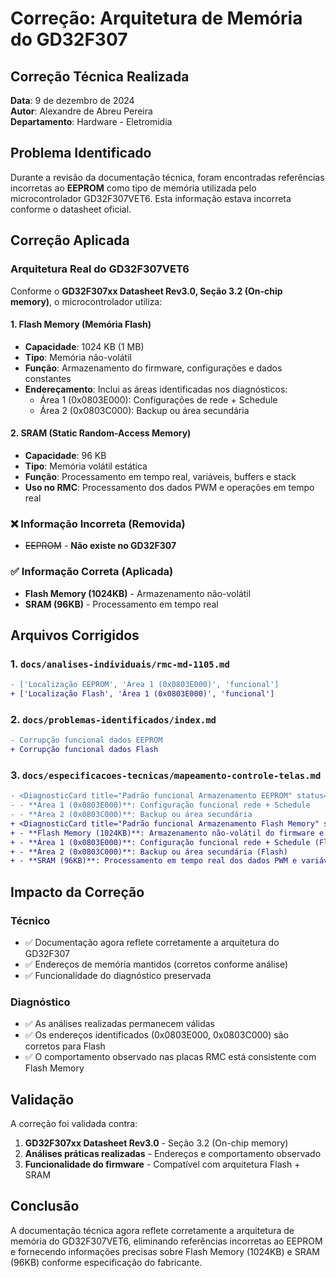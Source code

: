 # Correção: Arquitetura de Memória do GD32F307

## Correção Técnica Realizada

**Data**: 9 de dezembro de 2024  
**Autor**: Alexandre de Abreu Pereira  
**Departamento**: Hardware - Eletromidia  

## Problema Identificado

Durante a revisão da documentação técnica, foram encontradas referências incorretas ao **EEPROM** como tipo de memória utilizada pelo microcontrolador GD32F307VET6. Esta informação estava incorreta conforme o datasheet oficial.

## Correção Aplicada

### Arquitetura Real do GD32F307VET6

Conforme o **GD32F307xx Datasheet Rev3.0, Seção 3.2 (On-chip memory)**, o microcontrolador utiliza:

#### 1. Flash Memory (Memória Flash)
- **Capacidade**: 1024 KB (1 MB)
- **Tipo**: Memória não-volátil
- **Função**: Armazenamento do firmware, configurações e dados constantes
- **Endereçamento**: Inclui as áreas identificadas nos diagnósticos:
  - Área 1 (0x0803E000): Configurações de rede + Schedule
  - Área 2 (0x0803C000): Backup ou área secundária

#### 2. SRAM (Static Random-Access Memory)
- **Capacidade**: 96 KB
- **Tipo**: Memória volátil estática
- **Função**: Processamento em tempo real, variáveis, buffers e stack
- **Uso no RMC**: Processamento dos dados PWM e operações em tempo real

### ❌ Informação Incorreta (Removida)
- ~~EEPROM~~ - **Não existe no GD32F307**

### ✅ Informação Correta (Aplicada)
- **Flash Memory (1024KB)** - Armazenamento não-volátil
- **SRAM (96KB)** - Processamento em tempo real

## Arquivos Corrigidos

### 1. `docs/analises-individuais/rmc-md-1105.md`
```diff
- ['Localização EEPROM', 'Área 1 (0x0803E000)', 'funcional']
+ ['Localização Flash', 'Área 1 (0x0803E000)', 'funcional']
```

### 2. `docs/problemas-identificados/index.md`
```diff
- Corrupção funcional dados EEPROM
+ Corrupção funcional dados Flash
```

### 3. `docs/especificacoes-tecnicas/mapeamento-controle-telas.md`
```diff
- <DiagnosticCard title="Padrão funcional Armazenamento EEPROM" status="funcional">
- - **Área 1 (0x0803E000)**: Configuração funcional rede + Schedule
- - **Área 2 (0x0803C000)**: Backup ou área secundária
+ <DiagnosticCard title="Padrão funcional Armazenamento Flash Memory" status="funcional">
+ - **Flash Memory (1024KB)**: Armazenamento não-volátil do firmware e configurações
+ - **Área 1 (0x0803E000)**: Configuração funcional rede + Schedule (Flash)
+ - **Área 2 (0x0803C000)**: Backup ou área secundária (Flash)
+ - **SRAM (96KB)**: Processamento em tempo real dos dados PWM e variáveis
```

## Impacto da Correção

### Técnico
- ✅ Documentação agora reflete corretamente a arquitetura do GD32F307
- ✅ Endereços de memória mantidos (corretos conforme análise)
- ✅ Funcionalidade do diagnóstico preservada

### Diagnóstico
- ✅ As análises realizadas permanecem válidas
- ✅ Os endereços identificados (0x0803E000, 0x0803C000) são corretos para Flash
- ✅ O comportamento observado nas placas RMC está consistente com Flash Memory

## Validação

A correção foi validada contra:
1. **GD32F307xx Datasheet Rev3.0** - Seção 3.2 (On-chip memory)
2. **Análises práticas realizadas** - Endereços e comportamento observado
3. **Funcionalidade do firmware** - Compatível com arquitetura Flash + SRAM

## Conclusão

A documentação técnica agora reflete corretamente a arquitetura de memória do GD32F307VET6, eliminando referências incorretas ao EEPROM e fornecendo informações precisas sobre Flash Memory (1024KB) e SRAM (96KB) conforme especificação do fabricante.